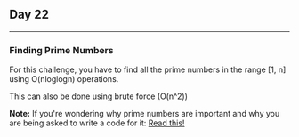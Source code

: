 ## Day 22
---
### Finding Prime Numbers

For this challenge, you have to find all the prime numbers in the range [1, n] using O(nloglogn) operations.

This can also be done using brute force (O(n^2))

**Note:** If you're wondering why prime numbers are important and why you are being asked to write a code for it: [Read this!](https://www.quora.com/Where-are-prime-numbers-used-Why-are-we-taught-to-write-a-program-to-find-prime-numbers)